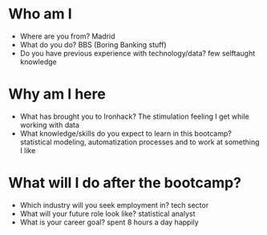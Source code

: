 # Who am I

* Where are you from? Madrid
* What do you do? BBS (Boring Banking stuff)
* Do you have previous experience with technology/data? few selftaught knowledge

# Why am I here

* What has brought you to Ironhack? The stimulation feeling I get while working with data
* What knowledge/skills do you expect to learn in this bootcamp? statistical modeling, automatization processes and to work at something I like

# What will I do after the bootcamp?

* Which industry will you seek employment in? tech sector
* What will your future role look like? statistical analyst
* What is your career goal? spent 8 hours a day happily

